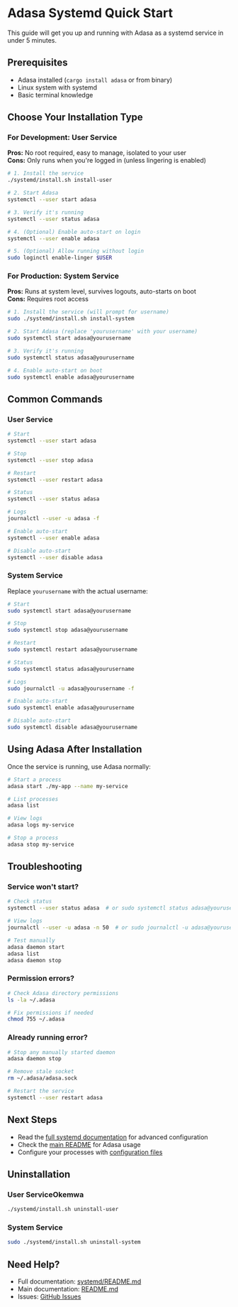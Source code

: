 # Adasa Systemd Quick Start

This guide will get you up and running with Adasa as a systemd service in under 5 minutes.

## Prerequisites

- Adasa installed (`cargo install adasa` or from binary)
- Linux system with systemd
- Basic terminal knowledge

## Choose Your Installation Type

### For Development: User Service

**Pros:** No root required, easy to manage, isolated to your user  
**Cons:** Only runs when you're logged in (unless lingering is enabled)

```bash
# 1. Install the service
./systemd/install.sh install-user

# 2. Start Adasa
systemctl --user start adasa

# 3. Verify it's running
systemctl --user status adasa

# 4. (Optional) Enable auto-start on login
systemctl --user enable adasa

# 5. (Optional) Allow running without login
sudo loginctl enable-linger $USER
```

### For Production: System Service

**Pros:** Runs at system level, survives logouts, auto-starts on boot  
**Cons:** Requires root access

```bash
# 1. Install the service (will prompt for username)
sudo ./systemd/install.sh install-system

# 2. Start Adasa (replace 'yourusername' with your username)
sudo systemctl start adasa@yourusername

# 3. Verify it's running
sudo systemctl status adasa@yourusername

# 4. Enable auto-start on boot
sudo systemctl enable adasa@yourusername
```

## Common Commands

### User Service

```bash
# Start
systemctl --user start adasa

# Stop
systemctl --user stop adasa

# Restart
systemctl --user restart adasa

# Status
systemctl --user status adasa

# Logs
journalctl --user -u adasa -f

# Enable auto-start
systemctl --user enable adasa

# Disable auto-start
systemctl --user disable adasa
```

### System Service

Replace `yourusername` with the actual username:

```bash
# Start
sudo systemctl start adasa@yourusername

# Stop
sudo systemctl stop adasa@yourusername

# Restart
sudo systemctl restart adasa@yourusername

# Status
sudo systemctl status adasa@yourusername

# Logs
sudo journalctl -u adasa@yourusername -f

# Enable auto-start
sudo systemctl enable adasa@yourusername

# Disable auto-start
sudo systemctl disable adasa@yourusername
```

## Using Adasa After Installation

Once the service is running, use Adasa normally:

```bash
# Start a process
adasa start ./my-app --name my-service

# List processes
adasa list

# View logs
adasa logs my-service

# Stop a process
adasa stop my-service
```

## Troubleshooting

### Service won't start?

```bash
# Check status
systemctl --user status adasa  # or sudo systemctl status adasa@yourusername

# View logs
journalctl --user -u adasa -n 50  # or sudo journalctl -u adasa@yourusername -n 50

# Test manually
adasa daemon start
adasa list
adasa daemon stop
```

### Permission errors?

```bash
# Check Adasa directory permissions
ls -la ~/.adasa

# Fix permissions if needed
chmod 755 ~/.adasa
```

### Already running error?

```bash
# Stop any manually started daemon
adasa daemon stop

# Remove stale socket
rm ~/.adasa/adasa.sock

# Restart the service
systemctl --user restart adasa
```

## Next Steps

- Read the [full systemd documentation](README.md) for advanced configuration
- Check the [main README](../README.md) for Adasa usage
- Configure your processes with [configuration files](../docs/configuration-files.md)

## Uninstallation

### User ServiceOkemwa

```bash
./systemd/install.sh uninstall-user
```

### System Service

```bash
sudo ./systemd/install.sh uninstall-system
```

## Need Help?

- Full documentation: [systemd/README.md](README.md)
- Main documentation: [README.md](../README.md)
- Issues: [GitHub Issues](https://github.com/Okemwag/adasa/issues)
